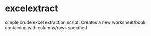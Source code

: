 # excelextract
simple crude excel extraction script. Creates a new worksheet/book containing with columns/rows specified
